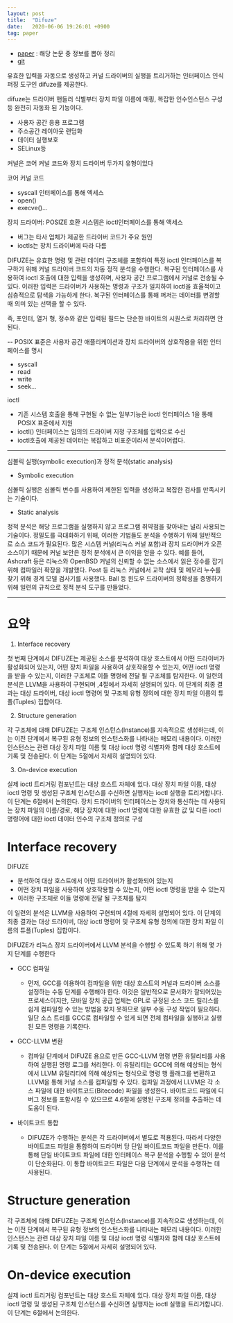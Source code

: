 ```yaml
---
layout: post
title:  "Difuze"
date:   2020-06-06 19:26:01 +0900
tag: paper
---
```


- [paper](https://acmccs.github.io/papers/p2123-corinaA.pdf) : 해당 논문 중 정보를 뽑아 정리
- [git](https://github.com/ucsb-seclab/difuze) 


유효한 입력을 자동으로 생성하고 커널 드라이버의 실행을 트리거하는 인터페이스 인식 퍼징 도구인
difuze를 제공한다.

difuze는 드라이버 핸들러 식별부터 장치 파일 이름에 매핑, 복잡한 인수인스턴스 구성 등 완전히 자동화 된 기능이다.

- 사용자 공간 응용 프로그램
- 주소공간 레이아웃 랜덤화
- 데이터 실행보호
- SELinux등


커널은 코어 커널 코드와 장치 드라이버 두가지 유형이있다

코어 커널 코드
- syscall 인터페이스를 통해 엑세스
- open()
- execve()...

장치 드라이버: POSIZE 호환 시스템은 ioctl인터페이스를 통해 액세스

- 버그는 타사 업체가 제공한 드라이버 코드가 주요 원인
- ioctls는 장치 드라이버에 따라 다름

DIFUZE는 유효한 명령 및 관련 데이터 구조체를 포함하여 특정 ioctl 인터페이스를 복구하기 위해 커널 드라이버 코드의 자동 정적 분석을 수행한다.
복구된 인터페이스를 사용하여 ioctl 호출에 대한 입력을 생성하며, 사용자 공간 프로그램에서 커널로 전송될 수 있다.
이러한 입력은 드라이버가 사용하는 명령과 구조가 일치하여 ioctl을 효율적이고 심층적으로 탐색을 가능하게 한다. 
복구된 인터페이스를 통해 퍼저는 데이터를 변경할 때 의미 있는 선택을 할 수 있다. 

즉, 포인터, 열거 형, 정수와 같은 입력된 필드는 단순한 바이트의 시퀀스로 처리하면 안 된다. 

--
POSIX 표준은 사용자 공간 애플리케이션과 장치 드라이버의 상호작용을 위한 인터페이스를 명시
- syscall
- read
- write
- seek...

ioctl 

- 기존 시스템 호출을 통해 구현될 수 없는 일부기능은 ioctl 인터페이스 1을 통해 POSIX 표준에서 지원
- ioctl() 인터페이스는 임의의 드라이버 지정 구조체를 입력으로 수신
- ioctl호출에 제공된 데이터는 복잡하고 비표준이라서 분석이어렵다.


---

심볼릭 실행(symbolic execution)과 정적 분석(static analysis)

- Symbolic execution

심볼릭 실행은 심볼릭 변수를 사용하여 제한된 입력을 생성하고 복잡한 검사를 만족시키는 기술이다.

- Static analysis

정적 분석은 해당 프로그램을 실행하지 않고 프로그램 취약점을 찾아내는 널리 사용되는 기술이다. 
정밀도를 극대화하기 위해, 이러한 기법들도 분석을 수행하기 위해 일반적으로 소스 코드가 필요된다. 
많은 시스템 커널(리눅스 커널 포함)과 장치 드라이버가 오픈 소스이기 때문에 커널 보안은 정적 분석에서 큰 이익을 얻을 수 있다. 
예를 들어, Ashcraft 등은 리눅스와 OpenBSD 커널의 신뢰할 수 없는 소스에서 읽은 정수를 잡기 위해 컴파일러 확장을 개발했다. 
Post 등 리눅스 커널에서 교착 상태 및 메모리 누수를 찾기 위해 경계 모델 검사기를 사용했다. 
Ball 등 윈도우 드라이버의 정확성을 증명하기 위해 일련의 규칙으로 정적 분석 도구를 만들었다.


------------------------------------------------------------------------------


# 요약

1. Interface recovery

첫 번째 단계에서 DIFUZE는 제공된 소스를 분석하여 대상 호스트에서 어떤 드라이버가 활성화되어 있는지, 어떤 장치 파일을 사용하여 상호작용할 수 있는지, 어떤 ioctl 명령을 받을 수 있는지, 이러한 구조체로 이들 명령에 전달 될 구조체를 탐지한다. 
이 일련의 분석은 LLVM을 사용하여 구현되며 ,4절에서 자세히 설명되어 있다. 이 단계의 최종 결과는 대상 드라이버, 대상 ioctl 명령어 및 구조체 유형 정의에 대한 장치 파일 이름의 튜플(Tuples) 집합이다.

2. Structure generation

각 구조체에 대해 DIFUZE는 구조체 인스턴스(Instance)를 지속적으로 생성하는데, 이는 이전 단계에서 복구된 유형 정보의 인스턴스화를 나타내는 매모리 내용이다. 이러한 인스턴스는 관련 대상 장치 파일 이름 및 대상 ioctl 명령 식별자와 함께 대상 호스트에 기록 및 전송된다. 이 단계는 5절에서 자세히 설명되어 있다.


3. On-device execution

실제 ioctl 트리거링 컴포넌트는 대상 호스트 자체에 있다. 대상 장치 파일 이름, 대상 ioctl 명령 및 생성된 구조체 인스턴스를 수신하면 실행자는 ioctl 실행을 트리거합니다. 이 단계는 6절에서 논의한다.
장치 드라이버의 인터페이스는 장치와 통신하는 데 사용되는 장치 파일의 이름/경로, 해당 장치에 대한 ioctl 명령에 대한 유효한 값 및 다른 ioctl 명령어에 대한 ioctl 데이터 인수의 구조체 정의로 구성



# Interface recovery

DIFUZE

- 분석하여 대상 호스트에서 어떤 드라이버가 활성화되어 있는지
- 어떤 장치 파일을 사용하여 상호작용할 수 있는지, 어떤 ioctl 명령을 받을 수 있는지
- 이러한 구조체로 이들 명령에 전달 될 구조체를 탐지

이 일련의 분석은 LLVM을 사용하여 구현되며 4절에 자세히 설명되어 있다. 이 단계의 최종 결과는 대상 드라이버, 대상 ioctl 명령어 및 구조체 유형 정의에 대한 장치 파일 이름의 튜플(Tuples) 집합이다.

DIFUZE가 리눅스 장치 드라이버에서 LLVM 분석을 수행할 수 있도록 하기 위해 몇 가지 단계를 수행한다


- GCC 컴파일

    - 먼저, GCC를 이용하여 컴파일을 위한 대상 호스트의 커널과 드라이버 소스를 설정하는 수동 단계를 수행해야 한다. 이것은 일반적으로 문서화가 잘되어있는 프로세스이지만, 모바일 장치 공급 업체는 GPL로 규정된 소스 코드 릴리스를 쉽게 컴파일할 수 있는 방법을 찾지 못하므로 일부 수동 구성 작업이 필요하다. 일단 소스 트리를 GCC로 컴파일할 수 있게 되면 전체 컴파일을 실행하고 실행된 모든 명령을 기록한다.



- GCC-LLVM 변환
    - 컴파일 단계에서 DIFUZE 용으로 만든 GCC-LLVM 명령 변환 유틸리티를 사용하여 실행된 명령 로그를 처리한다. 이 유틸리티는 GCC에 의해 예상되는 형식에서 LLVM 유틸리티에 의해 예상되는 형식으로 명령 행 플래그를 변환하고 LLVM을 통해 커널 소스를 컴파일할 수 있다. 컴파일 과정에서 LLVM은 각 소스 파일에 대한 바이트코드(Bitecode) 파일을 생성한다. 바이트코드 파일에 디버그 정보를 포함시킬 수 있으므로 4.6절에 설명된 구조체 정의를 추출하는 데 도움이 된다.



- 바이트코드 통합

    - DIFUZE가 수행하는 분석은 각 드라이버에서 별도로 적용된다. 따라서 다양한 바이트코드 파일을 통합하여 드라이버 당 단일 바이트코드 파일을 만든다. 이를 통해 단일 바이트코드 파일에 대한 인터페이스 복구 분석을 수행할 수 있어 분석이 단순화된다. 이 통합 바이트코드 파일은 다음 단계에서 분석을 수행하는 데 사용된다.

# Structure generation

각 구조체에 대해 DIFUZE는 구조체 인스턴스(Instance)를 지속적으로 생성하는데, 이는 이전 단계에서 복구된 유형 정보의 인스턴스화를 나타내는 매모리 내용이다. 이러한 인스턴스는 관련 대상 장치 파일 이름 및 대상 ioctl 명령 식별자와 함께 대상 호스트에 기록 및 전송된다. 이 단계는 5절에서 자세히 설명되어 있다.

 

# On-device execution

실제 ioctl 트리거링 컴포넌트는 대상 호스트 자체에 있다. 대상 장치 파일 이름, 대상 ioctl 명령 및 생성된 구조체 인스턴스를 수신하면 실행자는 ioctl 실행을 트리거합니다. 이 단계는 6절에서 논의한다.




